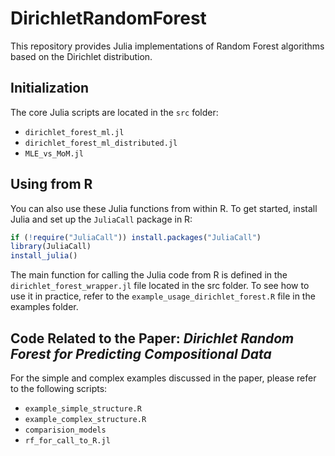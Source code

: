 # DirichletRandomForest

This repository provides Julia implementations of Random Forest algorithms based on the Dirichlet distribution.

## Initialization

The core Julia scripts are located in the `src` folder:

- `dirichlet_forest_ml.jl`
- `dirichlet_forest_ml_distributed.jl`
- `MLE_vs_MoM.jl`

## Using from R

You can also use these Julia functions from within R. To get started, install Julia and set up the `JuliaCall` package in R:

```r
if (!require("JuliaCall")) install.packages("JuliaCall")
library(JuliaCall)
install_julia()
```
The main function for calling the Julia code from R is defined in the `dirichlet_forest_wrapper.jl` file located in the src folder.
To see how to use it in practice, refer to the `example_usage_dirichlet_forest.R` file in the examples folder.

## Code Related to the Paper: *Dirichlet Random Forest for Predicting Compositional Data*

For the simple and complex examples discussed in the paper, please refer to the following scripts:  
- `example_simple_structure.R`  
- `example_complex_structure.R`  
- `comparision_models`  
- `rf_for_call_to_R.jl`

